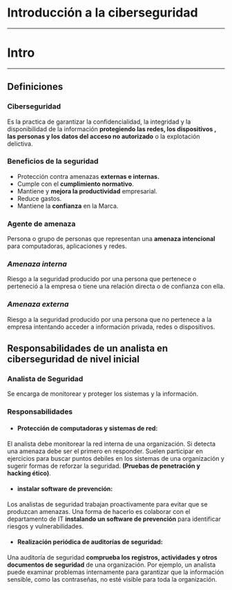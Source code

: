 # Introducción a la ciberseguridad
---

# Intro
___

## Definiciones

### Ciberseguridad

Es la practica de garantizar la confidencialidad, la integridad y la disponibilidad de la información **protegiendo las redes, los dispositivos , las personas y los datos del acceso no autorizado** o la explotación delictiva. 

### Beneficios de la seguridad
- Protección contra amenazas **externas e internas.**
- Cumple con el **cumplimiento normativo**.
- Mantiene y **mejora la productividad** empresarial.
- Reduce gastos.
- Mantiene la **confianza** en la Marca.


### Agente de amenaza
Persona o grupo de personas que representan una **amenaza intencional** para computadoras, aplicaciones y redes.

 ### *Amenaza interna*
Riesgo a la seguridad producido por una persona que pertenece o perteneció a la empresa o tiene una relación directa o de confianza con ella. 

### *Amenaza externa*
Riesgo a la seguridad producido por una persona que no pertenece a la empresa intentando acceder a información privada, redes o dispositivos.

## Responsabilidades de un analista en ciberseguridad de nivel inicial

### Analista de Seguridad
Se encarga de monitorear y proteger los sistemas y la información.

### Responsabilidades
- #### Protección de computadoras y sistemas de red:
El analista debe monitorear la red interna de una organización. Si detecta una amenaza debe ser el primero en responder. Suelen participar en ejercicios para buscar puntos debiles en los sistemas de una organización y sugerir formas de reforzar la seguridad. **(Pruebas de penetración y hacking ético)**.

- #### instalar software de prevención:
Los analistas de seguridad trabajan proactivamente para evitar que se produzcan amenazas. Una forma de hacerlo es colaborar con el departamento de IT **instalando un software de prevención** para identificar riesgos y vulnerabilidades.

- #### Realización periódica de auditorías de seguridad:
Una auditoría de seguridad **comprueba los registros, actividades y otros documentos de seguridad** de una organización. Por ejemplo, un analista puede examinar problemas internamente para garantizar que la información sensible, como las contraseñas, no esté visible para toda la organización.






